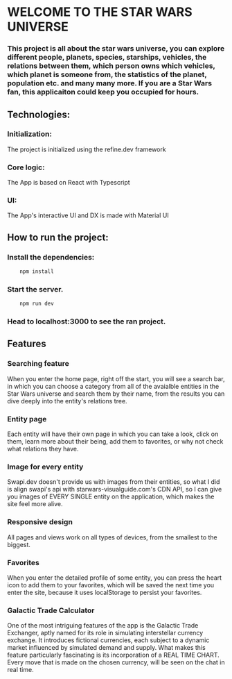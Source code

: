 
# WELCOME TO THE STAR WARS UNIVERSE

### This project is all about the star wars universe, you can explore different people, planets, species, starships, vehicles, the relations between them, which person owns which vehicles, which planet is someone from, the statistics of the planet, population etc. and many many more. If you are a Star Wars fan, this applicaiton could keep you occupied for hours.

## Technologies:

### Initialization:
The project is initialized using the refine.dev framework

### Core logic:
The App is based on React with Typescript

### UI:
The App's interactive UI and DX is made with Material UI

## How to run the project:

### Install the dependencies:

```bash
    npm install
```

### Start the server.

```bash
    npm run dev
```

### Head to localhost:3000 to see the ran project.


## Features

### Searching feature
When you enter the home page, right off the start, you will see a search bar, in which you can choose a category from all of the avaialble entities in the Star Wars universe and search them by their name, from the results you can dive deeply into the entity's relations tree.

### Entity page
Each entity will have their own page in which you can take a look, click on them, learn more about their being, add them to favorites, or why not check what relations they have.

### Image for every entity
Swapi.dev doesn't provide us with images from their entities, so what I did is align swapi's api with starwars-visualguide.com's CDN API, so I can give you images of EVERY SINGLE entity on the application, which makes the site feel more alive.

### Responsive design
All pages and views work on all types of devices, from the smallest to the biggest.

### Favorites
When you enter the detailed profile of some entity, you can press the heart icon to add them to your favorites, which will be saved the next time you enter the site, because it uses localStorage to persist your favorites.

### Galactic Trade Calculator 
One of the most intriguing features of the app is the Galactic Trade Exchanger, aptly named for its role in simulating interstellar currency exchange. It introduces fictional currencies, each subject to a dynamic market influenced by simulated demand and supply. What makes this feature particularly fascinating is its incorporation of a REAL TIME CHART. Every move that is made on the chosen currency, will be seen on the chat in real time.
